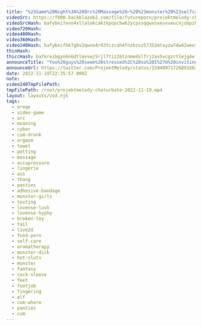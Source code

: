```yaml
---
title: "%23Game%20Night%3A%20Orc%20Massage%20~%20%23monster%20%23selfcare%20%23monsterdick%20%23aromatherapy%20%23hotsluts"
videoSrc: https://f000.backblazeb2.com/file/futureporn/projektmelody-chaturbate-2022-11-19.mp4
videoSrcHash: bafybeifeno4xllalokcaktkpopchw62ycpssqqwxnxeuvveucnjobpzh2i?filename=projektmelody-chaturbate-20221119T223557Z-source.mp4
video720Hash: 
video480Hash: 
video360Hash: 
video240Hash: bafybeifbk7gbv2qwxo4r42tczcah4fnzbzsz57352mtayzw7dw42weutfq?filename=projektmelody-chaturbate-20221119T223557Z-240p.mp4
thinHash: 
thiccHash: bafkreibgyn6n6dtlmvvwj5rjl7tiz26tznmedslfrj2av5vcgzctlejg4e?filename=20221119T223557Z-thicc.jpg
announceTitle: "You%20guys%20seem%20stressed%2C%20so%20I%27m%20inviting%20you%20to%20a%20comfy%20spa%20night.%20I%27ll%20be%20playing%20%22Orc%20Massage.%22%20And%20I%20assure%20you%2C%20Swedish%20massages%20got%20nothing%20on%20Orcs.%20I%20mean%2C%20look%20at%20their%20fingers%2C%20they%27re%20like%20individual%20holiday%20hams."
announceUrl: https://twitter.com/ProjektMelody/status/1594097172689166337
date: 2022-11-19T22:35:57.000Z
note: 
video240TmpFilePath: 
tmpFilePath: /root/projektmelody-chaturbate-2022-11-19.mp4
layout: layouts/vod.njk
tags:
  - eroge
  - video-game
  - orc
  - moaning
  - cyber
  - cum-drunk
  - orgasm
  - towel
  - petting
  - massage
  - accupressure
  - lingerie
  - ass
  - thong
  - pasties
  - adhesive-bandage
  - monster-girls
  - texting
  - lovense-lush
  - lovense-hyphy
  - broken-toy
  - tail
  - live2d
  - food-porn
  - self-care
  - aromatherapy
  - monster-dick
  - hot-sluts
  - monster
  - fantasy
  - cock-sleeve
  - feet
  - footjob
  - fingering
  - elf
  - cum-whore
  - panties
  - cum
---
```

